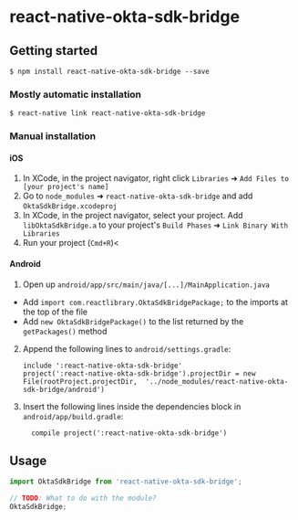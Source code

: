 # react-native-okta-sdk-bridge

## Getting started

`$ npm install react-native-okta-sdk-bridge --save`

### Mostly automatic installation

`$ react-native link react-native-okta-sdk-bridge`

### Manual installation


#### iOS

1. In XCode, in the project navigator, right click `Libraries` ➜ `Add Files to [your project's name]`
2. Go to `node_modules` ➜ `react-native-okta-sdk-bridge` and add `OktaSdkBridge.xcodeproj`
3. In XCode, in the project navigator, select your project. Add `libOktaSdkBridge.a` to your project's `Build Phases` ➜ `Link Binary With Libraries`
4. Run your project (`Cmd+R`)<

#### Android

1. Open up `android/app/src/main/java/[...]/MainApplication.java`
  - Add `import com.reactlibrary.OktaSdkBridgePackage;` to the imports at the top of the file
  - Add `new OktaSdkBridgePackage()` to the list returned by the `getPackages()` method
2. Append the following lines to `android/settings.gradle`:
  	```
  	include ':react-native-okta-sdk-bridge'
  	project(':react-native-okta-sdk-bridge').projectDir = new File(rootProject.projectDir, 	'../node_modules/react-native-okta-sdk-bridge/android')
  	```
3. Insert the following lines inside the dependencies block in `android/app/build.gradle`:
  	```
      compile project(':react-native-okta-sdk-bridge')
  	```


## Usage
```javascript
import OktaSdkBridge from 'react-native-okta-sdk-bridge';

// TODO: What to do with the module?
OktaSdkBridge;
```

